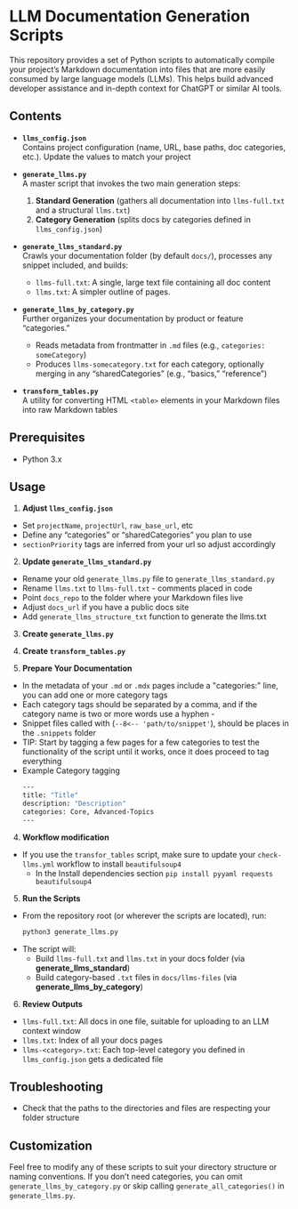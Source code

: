 # LLM Documentation Generation Scripts

This repository provides a set of Python scripts to automatically compile your project’s Markdown documentation into files that are more easily consumed by large language models (LLMs). This helps build advanced developer assistance and in-depth context for ChatGPT or similar AI tools.

## Contents

- **`llms_config.json`**  
  Contains project configuration (name, URL, base paths, doc categories, etc.). Update the values to match your project

- **`generate_llms.py`**  
  A master script that invokes the two main generation steps:
  1. **Standard Generation** (gathers all documentation into `llms-full.txt` and a structural `llms.txt`)
  2. **Category Generation** (splits docs by categories defined in `llms_config.json`)

- **`generate_llms_standard.py`**  
  Crawls your documentation folder (by default `docs/`), processes any snippet included, and builds:
  - `llms-full.txt`: A single, large text file containing all doc content
  - `llms.txt`: A simpler outline of pages.

- **`generate_llms_by_category.py`**  
  Further organizes your documentation by product or feature “categories.”  
  - Reads metadata from frontmatter in `.md` files (e.g., `categories: someCategory`)
  - Produces `llms-somecategory.txt` for each category, optionally merging in any “sharedCategories” (e.g., “basics,” “reference”)

- **`transform_tables.py`**  
  A utility for converting HTML `<table>` elements in your Markdown files into raw Markdown tables

## Prerequisites

- Python 3.x

## Usage

1. **Adjust `llms_config.json`**  
  - Set `projectName`, `projectUrl`, `raw_base_url`, etc
  - Define any “categories” or “sharedCategories” you plan to use
  - `sectionPriority` tags are inferred from your url so adjust accordingly 

2. **Update `generate_llms_standard.py`**  
  - Rename your old `generate_llms.py` file to `generate_llms_standard.py`
  - Rename `llms.txt` to `llms-full.txt` - comments placed in code
  - Point `docs_repo` to the folder where your Markdown files live
  - Adjust `docs_url` if you have a public docs site
  - Add `generate_llms_structure_txt` function to generate the llms.txt

3. **Create `generate_llms.py`** 

4. **Create `transform_tables.py`** 

5. **Prepare Your Documentation**  
  - In the metadata of your `.md` or `.mdx` pages include a "categories:" line, you can add one or more category tags
  - Each category tags should be separated by a comma, and if the category name is two or more words use a hyphen - 
  - Snippet files called with (`--8<-- 'path/to/snippet'`), should be places in the `.snippets` folder
  - TIP: Start by tagging a few pages for a few categories to test the functionality of the script until it works, once it does proceed to tag everything
  - Example Category tagging 
    ```bash
    ---
    title: "Title"
    description: "Description"
    categories: Core, Advanced-Topics
    ---
    ```

4. **Workflow modification**
  - If you use the `transfor_tables` script, make sure to update your `check-llms.yml` workflow to install `beautifulsoup4`
    - In the Install dependencies section `pip install pyyaml requests beautifulsoup4`

5. **Run the Scripts**  
  - From the repository root (or wherever the scripts are located), run:
    ```bash
    python3 generate_llms.py
    ```
  - The script will:
    - Build `llms-full.txt` and `llms.txt` in your docs folder (via **generate_llms_standard**)
    - Build category-based `.txt` files in `docs/llms-files` (via **generate_llms_by_category**)

6. **Review Outputs**  
  - `llms-full.txt`: All docs in one file, suitable for uploading to an LLM context window 
  - `llms.txt`: Index of all your docs pages
  - `llms-<category>.txt`: Each top-level category you defined in `llms_config.json` gets a dedicated file

## Troubleshooting

- Check that the paths to the directories and files are respecting your folder structure

## Customization

Feel free to modify any of these scripts to suit your directory structure or naming conventions. If you don’t need categories, you can omit `generate_llms_by_category.py` or skip calling `generate_all_categories()` in `generate_llms.py`.

